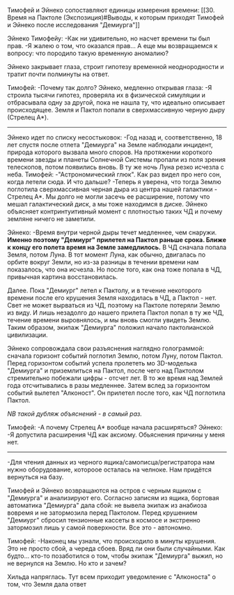 Тимофей и Эйнеко сопоставляют единицы измерения времени:
[[30. Время на Пактоле (Экспозиция)#Выводы, к которым приходят Тимофей и Эйнеко после исследования "Демиурга"]]

Эйнеко Тимофейу:
-Как ни удивительно, но насчет времени ты был прав.
-Я жалею о том, что оказался прав... А еще мы возвращаемся к вопросу: что породило такую временную аномалию?

Эйнеко закрывает глаза, строит гипотезу временной неоднородности и тратит почти полминуты на ответ.

Тимофей:
-Почему так долго?
Эйнеко, медленно открывая глаза:
-Я строила тысячи гипотез, проверяла их в физической симуляции и отбрасывала одну за другой, пока не нашла ту, что идеально описывает происходящее. Земля и Пактол попали в сверхмассивную черную дыру (Стрелец A*).

---

Эйнеко идет по списку несостыковок:
-Год назад и, соответственно, 18 лет спустя после отлета "Демиурга" на Земле наблюдали инцидент, природа которого вызвала много споров. На протяжении короткого времени звезды и планеты Солнечной Системы пропали из поля зрения телескопов, потом появились вновь. В ту же ночь Луна резко исчезла с неба. 
Тимофей:
-"Астрономический глюк". Как раз видел про него сон, когда летели сюда. И что дальше?
-Теперь я уверена, что тогда Землю поглотила сверхмассивная черная дыра из центра нашей галактики - Стрелец A*. Мы долго не могли засечь ее расширение, потому что мешал галактический диск, а мы тоже находимся в диске.
Эйнеко объясняет контринтуитивный момент с плотностью таких ЧД и почему земляне ничего не заметили.

Эйнеко:
-Время внутри черной дыры течет медленнее, чем снаружи. **Именно поэтому "Демиург" прилетел на Пактол раньше срока. Ближе к концу его полета время на Земле замедлилось.** В ЧД сначала попала Земля, потом Луна. В тот момент Луна, как обычно, двигалась по орбите вокруг Земли, но из-за разницы в течении времени нам показалось, что она исчезла. Но после того, как она тоже попала в ЧД, привычная картина восстановилась. 

Далее. Пока "Демиург" летел к Пактолу, и в течение некоторого времени после его крушения Земля находилась в ЧД, а Пактол - нет. Свет не может вырваться из ЧД, поэтому на Пактоле потеряли Землю из виду. И лишь незадолго до нашего прилета Пактол попал в ту же ЧД, течение времени выровнялось, и мы вновь смогли увидеть Землю. Таким образом, экипаж "Демиурга" положил начало пактолианской цивилизации.

Эйнеко сопровождала свои разъяснения наглядно голограммой: сначала горизонт событий поглотил Землю, потом Луну, потом Пактол. Перед горизонтом событий успела пролететь мо 3D-моделька "Демиурга" и приземлиться на Пактол, после чего над Пактолом стремительно побежали цифры - отсчет лет. В то же время над Землей года отсчитывались в разы медленнее. Затем вслед за горизонтом событий вылетел "Алконост". Он прилетел после того, как ЧД поглотила Пактол.

*NB такой дубляж объяснений -  в самый раз.*

Тимофей:
-А почему Стрелец A* вообще начала расширяться?
Эйнеко: 
-Я допустила расширения ЧД как аксиому. Обьяснения причины у меня нет.

---

-Для чтения данных из черного ящика/самописца/регистратора нам нужно оборудование, котороое осталась на челноке. Нам придётся вернуться на базу.

Тимофей и Эйнеко возвращаются на остров с черным ящиком с "Демиурга" и анализируют его. Согласно записям из ящика, бортовая автоматика "Демиурга" дала сбой: не вывела экипаж из анабиоза вовремя и не затормозила перед Пактолом. Перед крушением "Демиург" сбросил тензионные кассеты в космосе и экстренно затормозил лишь у самой поверхности. Все это - автономно.

Тимофей:
-Наконец мы узнали, что происходило в минуты крушения. Это не просто сбой, а череда сбоев. Вряд ли они были случайными. Как будто... кто-то позаботился о том, чтобы экипаж "Демиурга" выжил, но не вернулся на Землю. Но кто и зачем?

Хильда напряглась. Тут всем приходит уведомление с "Алконоста" о том, что Земля дала ответ

